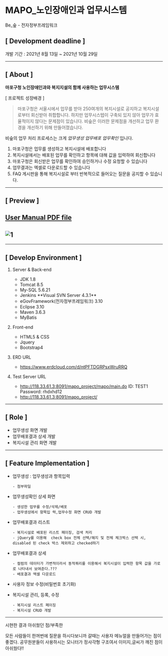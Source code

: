 # MAPO_노인장애인과 업무시스템
 Be_숲 - 전자정부프레임워크

## **[ Development deadline ]**

개발 기간 : 2021년 8월 13일 ~ 2021년 10월 29일

---

## **[ About ]**

**마포구청 노인장애인과와 복지지설의 함께 사용하는 업무시스템**

[ 프로젝트 성장배경 ]
> 마포구청은 서울시에서 업무를 받아 250여개의 복지시설로 공지하고 복지시설로부터 회신받아 취합합니다.
> 하지만 업무시스텝이 구축되 있지 않아 업무가 효율적이지 않다는 문제점이 있습니다.
> 비숲은 이러한 문제점을 개선하고 업무 환경을 개선하기 위해 만들어졌습니다.

비숲의 업무 처리 프로세스는 크게 *업무생성* *업무배포* *업무확인* 입니다.

1. 마포구청은 업무를 생성하고 복지시설에 배포합니다
2. 복지시설에서는 배포된 업무를 확인하고 항목에 대해 값을 입력하여 회신합니다
3. 마포구청은 회신받은 업무를 확인하여 승인하거나 수정 요청할 수 있습니다
4. 업무결과는 엑셀로 다운로드할 수 있습니다
5. FAQ 게시판을 통해 복지시설로 부터 반복적으로 들어오는 질문을 공지할 수 있습니다.
---
## **[ Preview ]**

 [User Manual PDF file](https://github.com/eunyoung56/MAPO_Project/blob/main/UserManual.pdf)
---

![1](https://github.com/eunyoung56/MAPO_Project/blob/main/mapoBusinessSystem.png)
---

---
## **[ Develop Environment ]**

1. Server & Back-end
   - JDK 1.8   
   - Tomcat 8.5
   - My-SQL 5.6.21
   - Jenkins
   \*\*Visual SVN Server 4.3.1\*\*    
   - eGovFramework(전자정부프레임워크) 3.10
   - Eclipse 3.10
   - Maven 3.6.3
   - MyBatis

2.  Front-end
    - HTML5 & CSS
    - Jquery
    - Bootstrap4

3. ERD URL
   - https://www.erdcloud.com/d/ntPFTDGRPsxWruRRQ

4. Test Server URL
    - http://118.33.61.3:8091/mapo_project/mapo/main.do
      ID: TEST1
      Password: rhdxhd12
    - http://118.33.61.3:8091/mapo_project/	

---

## **[ Role ]**

 * 업무생성 화면 개발
 * 업무배포결과 상세 개발
 * 복지시설 관리 화면 개발
 
---

## **[ Feature Implementation ]**

- 업무생성 : 업무생성과 항목입력

      - 첨부파일 
 
- 업무생성확인 상세 화면

      - 생성한 업무를 수정/삭제/배포 
      - 업무생성에서 항목입 력,업무수정 화면 CRUD 개발

- 업무배포결과 리스트 

      - 복지시설로 배포된 리스트 페이징, 검색 처리 
      - jQuery를 이용해  check box 전체 선택/해지 및 전체 체크박스 선택 시, disabled 된 check 박스 제외하고 checked하기 
   
- 업무배포결과 상세

      - 컬럼의 데이터가 가변적이라서 동적쿼리를 이용해서 복지시설이 입력한 항목 값을 가로로 나타내서 보여준다.???
      - 배포결과 엑셀 다운로드

- 사용자 정보 수정(비밀번호 초기화)

- 복지시설 관리, 등록, 수정

      - 복지시설 리스트 페이징 
      - 복지시설 CRUD 개발
     
---

시현한 결과 아쉬웠던 점/부족한 

모든 사람들이 한꺼번에 질문을 하시다보니까 갈때는 사용자 메뉴얼을 만들어가는 점이 좋겠다.
공무원분들이 사용하시는 모니터가 정사각형 구조여서 이미지,글씨가 깨진 점이 아쉬웠다!! 


